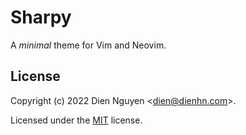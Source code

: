 # Sharpy

A *minimal* theme for Vim and Neovim.

## License

Copyright (c) 2022 Dien Nguyen <[dien@dienhn.com](mailto:dien@dienhn.com)>.

Licensed under the [MIT](LICENSE) license.
